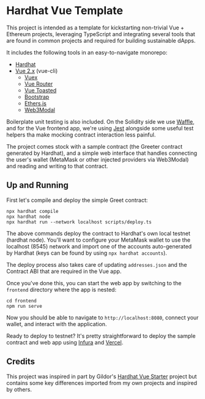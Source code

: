 # Hardhat Vue Template

This project is intended as a template for kickstarting non-trivial Vue + Ethereum projects, leveraging TypeScript and integrating several tools that are found in common projects and required for building sustainable dApps.

It includes the following tools in an easy-to-navigate monorepo:

* [Hardhat](https://hardhat.org/)
* [Vue 2.x](https://vuejs.org/) (vue-cli)
  * [Vuex](https://vuex.vuejs.org/)
  * [Vue Router](https://router.vuejs.org/)
  * [Vue Toasted](https://shakee93.github.io/vue-toasted/)
  * [Bootstrap](https://getbootstrap.com/)
  * [Ethers.js](https://docs.ethers.io/v5/)
  * [Web3Modal](https://github.com/Web3Modal/web3modal)

Boilerplate unit testing is also included. On the Solidity side we use [Waffle](https://getwaffle.io/), and for the Vue frontend app, we're using [Jest](https://jestjs.io/) alongside some useful test helpers tha make mocking contract interaction less painful.

The project comes stock with a sample contract (the Greeter contract generated by Hardhat), and a simple web interface that handles connecting the user's wallet (MetaMask or other injected providers via Web3Modal) and reading and writing to that contract.

## Up and Running

First let's compile and deploy the simple Greet contract:

```shell
npx hardhat compile
npx hardhat node
npx hardhat run --network localhost scripts/deploy.ts
```

The above commands deploy the contract to Hardhat's own local testnet (hardhat node). You'll want to configure your MetaMask wallet to use the localhost (8545) network and import one of the accounts auto-generated by Hardhat (keys can be found by using `npx hardhat accounts`).

The deploy process also takes care of updating `addresses.json` and the Contract ABI that are required in the Vue app.

Once you've done this, you can start the web app by switching to the `frontend` directory where the app is nested:

```shell
cd frontend
npm run serve
```

Now you should be able to navigate to `http://localhost:8080`, connect your wallet, and interact with the application.

Ready to deploy to testnet? It's pretty straightforward to deploy the sample contract and web app using [Infura](https://infura.io/) and [Vercel](https://vercel.com/).

## Credits

This project was inspired in part by Gildor's [Hardhat Vue Starter](https://github.com/remote-gildor/hardhat-vue-starter) project but contains some key differences imported from my own projects and inspired by others.

